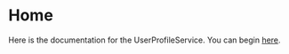 # Home

Here is the documentation for the UserProfileService. You can begin [here](Introduction/index.md).
